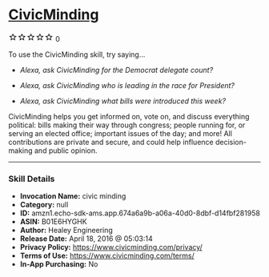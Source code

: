 # [CivicMinding](http://alexa.amazon.com/#skills/amzn1.echo-sdk-ams.app.674a6a9b-a06a-40d0-8dbf-d14fbf281958)
![0 stars](../../images/ic_star_border_black_18dp_1x.png)![0 stars](../../images/ic_star_border_black_18dp_1x.png)![0 stars](../../images/ic_star_border_black_18dp_1x.png)![0 stars](../../images/ic_star_border_black_18dp_1x.png)![0 stars](../../images/ic_star_border_black_18dp_1x.png) 0

To use the CivicMinding skill, try saying...

* *Alexa, ask CivicMinding for the Democrat delegate count?*

* *Alexa, ask CivicMinding who is leading in the race for President?*

* *Alexa, ask CivicMinding what bills were introduced this week?*

CivicMinding helps you get informed on, vote on, and discuss everything political: bills making their way through congress; people running for, or serving an elected office; important issues of the day; and more! All contributions are private and secure, and could help influence decision-making and public opinion.

***

### Skill Details

* **Invocation Name:** civic minding
* **Category:** null
* **ID:** amzn1.echo-sdk-ams.app.674a6a9b-a06a-40d0-8dbf-d14fbf281958
* **ASIN:** B01E6HYGHK
* **Author:** Healey Engineering
* **Release Date:** April 18, 2016 @ 05:03:14
* **Privacy Policy:** https://www.civicminding.com/privacy/
* **Terms of Use:** https://www.civicminding.com/terms/
* **In-App Purchasing:** No
